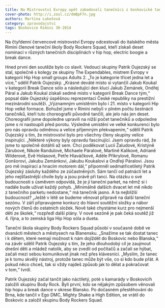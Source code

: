 ```yaml
---
title: Na Mistrovství Evropy opět zabodovali tanečníci z boskovické taneční školy Body Rockers Squad
cover-photo: http://i.zoul.cz/dmBpF7n.jpg
authors: Martina Lukešová
category: zpravodajství
tags: Boskovice Rimini 30-2014 
---
```


Na čtyřdenní červencové mistrovství Evropy  odcestovali do italského města Rimini členové taneční školy Body Rockers Squad, kteří získali deset nominací v různých tanečních disciplínách v hip hop, electric boogie a break dance.

Hned první den soutěže bylo co slavit. Vedoucí skupiny Patrik Oujezský se stal, společně s kolegy ze skupiny The Expendables, mistrem Evropy v kategorii Hip Hop small groups Adults 2. „To je kategorie třicet jedna let a více,“ sdělil Patrik Oujezský. „Krásné deváté místo si vytančil Jakub Koukal v kategorii Break Dance sólo a následující den kluci Jakub Zemánek, Ondřej Páral a Jakub Koukal získali sedmé místo v kategorii Break Dance tým,“ popsal dále Oujezský úspěšnou reprezentaci České republiky na prestižní mezinárodní soutěži. „Významným umístěním bylo i 21. místo v kategorii Hip Hop velké formace. Bohužel jsme v Rimini nebyli v plném počtu šestnácti tanečníků, kteří tuto choreografii původně tančili, ale jelo nás jen deset. Choreografii jsme dopoledne upravili na nižší počet tanečníků a odpoledne jsme s ní nastoupili před porotu. Výsledné umístění ve velké konkurenci bylo pro nás opravdu odměnou a velice příjemným překvapením,“ sdělil Patrik Oujezský s tím, že mistrovství bylo pro všechny členy skupiny velice inspirující. „Některé výkony byly opravdu fascinující. Jsem opravdu rád, že jsme to společně dotáhli až sem. Chci poděkovat Lucii Žaludové, Kristýně Zárubové, Nikole Randulové, Michaele Páralové, Martině Kalíkové, Adrianě Wilderové, Evě Holasové, Petře Hlaváčkové, Adéle Přikrylové, Romanu Gonšorovi, Jakubu Zemánkovi, Jakubu Koukalovi a Ondřeji Páralovi. Jsou pro mě inspirací a hnacím motorem dál,“ připomněl sedmatřicetiletý Patrik Oujezský zásluhy každého ze zúčastněných. Sám tančí od patnácti let a jeho nejšťastnější chvíle byly a jsou právě při tanci. Na otázku o své budoucnosti s úsměvem odpovídá, že je jí taneční parket, na němž si i nadále bude užívat každý pohyb. „Minimálně dalších dvacet let mě nikdo z tanečního parketu nedostane,“ má tanečník jasno. A ta nejbližší budoucnost? „Ještě v létě se budeme věnovat přípravě na další taneční sezónu. V září připravujeme konkurz do hlavní soutěžní složky a nábor nových členů do ostatních složek. Nově také chystáme kurz pro nejmenší děti ze školek,“ rozpředl další plány. V nové sezóně je  pak čeká soutěž již 4. října, a to zemská liga Hip Hop sóla a dueta.

Taneční škola skupiny Body Rockers Squad působí v současné době ve dvanácti městech a městysech na Blanensku. „Snažíme se tak dostat tanec i k dětem, které nemají možnost k nám dojíždět do Boskovic nebo Blanska,“ na závěr sdělil Patrik Oujezský s tím, že jeho dlouhodobý cíl je zaujmout dnešní děti a mládež natolik, aby se zvedli od počítačů a začali se hýbat, začali mezi sebou komunikovat jinak než přes klávesnici. „Myslím, že tanec je k tomu skvělý nástroj, protože tanec může být vše, co si kdo bude přát. A pokud něco chceš, tak si vždy najdeš způsob jak to dělat a pokračovat v tom,“ tvrdí.

Patrik Oujezský začal tančit jako náctiletý, poté s kamarády v Boskovicíh založili skupinu Body Rock. Byli první, kdo se nějakým způsobem věnovali hip hopu a break dance v okrese Blansko. Po dočasném přestěhování do Brna, kde tančil v Ego DMC, Mighty Shake a High Edition, se vrátil do Boskovic a založil skupinu Body Rockers Squad.

